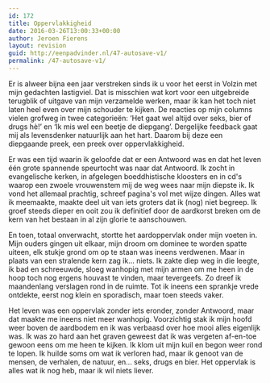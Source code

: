 ```yaml
---
id: 172
title: Oppervlakkigheid
date: 2016-03-26T13:00:33+00:00
author: Jeroen Fierens
layout: revision
guid: http://eenpadvinder.nl/47-autosave-v1/
permalink: /47-autosave-v1/
---
```

<p class="inleiding">Er is alweer bijna een jaar verstreken sinds ik u voor het eerst in Volzin met mijn gedachten lastigviel. Dat is misschien wat kort voor een uitgebreide terugblik of uitgave van mijn verzamelde werken, maar ik kan het toch niet laten heel even over mijn schouder te kijken. De reacties op mijn columns vielen grofweg in twee categorieën: ‘Het gaat wel altijd over seks, bier of drugs hè!’ en ‘Ik mis wel een beetje de diepgang’. Dergelijke feedback gaat mij als levensdenker natuurlijk aan het hart. Daarom bij deze een diepgaande preek, een preek over oppervlakkigheid.</p>

Er was een tijd waarin ik geloofde dat er een Antwoord was en dat het leven één grote spannende speurtocht was naar dat Antwoord. Ik zocht in evangelische kerken, in afgelegen boeddhistische kloosters en in cd's waarop een zwoele vrouwenstem mij de weg wees naar mijn diepste ik. Ik vond het allemaal prachtig, schreef pagina's vol met wijze dingen. Alles wat ik meemaakte, maakte deel uit van iets groters dat ik (nog) niet begreep. Ik groef steeds dieper en ooit zou ik definitief door de aardkorst breken om de kern van het bestaan in al zijn glorie te aanschouwen.

En toen, totaal onverwacht, stortte het aardoppervlak onder mijn voeten in. Mijn ouders gingen uit elkaar, mijn droom om dominee te worden spatte uiteen, elk stukje grond om op te staan was ineens verdwenen. Maar in plaats van een stralende kern zag ik... niets. Ik zakte diep weg in die leegte, ik bad en schreeuwde, sloeg wanhopig met mijn armen om me heen in de hoop toch nog ergens houvast te vinden, maar tevergeefs. Zo dreef ik maandenlang verslagen rond in de ruimte. Tot ik ineens een sprankje vrede ontdekte, eerst nog klein en sporadisch, maar toen steeds vaker.

Het leven was een oppervlak zonder iets eronder, zonder Antwoord, maar dat maakte me ineens niet meer wanhopig. Voorzichtig stak ik mijn hoofd weer boven de aardbodem en ik was verbaasd over hoe mooi alles eigenlijk was. Ik was zo hard aan het graven geweest dat ik was vergeten af-en-toe gewoon eens om me heen te kijken. Ik klom uit mijn kuil en begon weer rond te lopen. Ik huilde soms om wat ik verloren had, maar ik genoot van de mensen, de verhalen, de natuur, en... seks, drugs en bier. Het oppervlak is alles wat ik nog heb, maar ik wil niets liever.